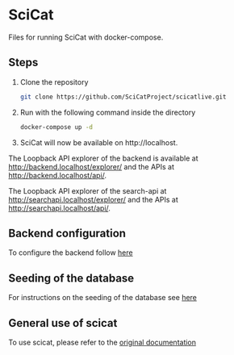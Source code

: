 # SciCat

Files for running SciCat with docker-compose.


## Steps

1. Clone the repository
   ```sh
   git clone https://github.com/SciCatProject/scicatlive.git
   ```
2. Run with the following command inside the directory
   ```sh
   docker-compose up -d
   ```
3. SciCat will now be available on http://localhost. 

The Loopback API explorer of the backend is available at http://backend.localhost/explorer/ and the APIs at http://backend.localhost/api/. 

The Loopback API explorer of the search-api at http://searchapi.localhost/explorer/ and the APIs at http://searchapi.localhost/api/.

## Backend configuration

To configure the backend follow [here](./config/backend/README.md)

## Seeding of the database

For instructions on the seeding of the database see [here](./config/mongodb/README.md)

## General use of scicat

To use scicat, please refer to the [original documentation](https://scicatproject.github.io/documentation/)
